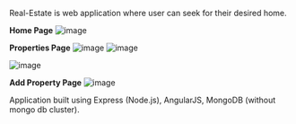 Real-Estate is web application where user can seek for their desired home.

**Home Page**
![image](https://github.com/Sujju666/Real-Estate/assets/96531985/eaaf0e15-1f6d-416e-a8f9-7e1f6b9c3021)

**Properties Page**
![image](https://github.com/Sujju666/Real-Estate/assets/96531985/3200c005-a3c2-4e76-a046-9eeaff46af87)
![image](https://github.com/Sujju666/Real-Estate/assets/96531985/972c3be2-3365-4a67-ad68-878a32fe4f10)

![image](https://github.com/Sujju666/Real-Estate/assets/96531985/e628854b-b6e4-4b32-8257-68b17461f4b7)

**Add Property Page**
![image](https://github.com/Sujju666/Real-Estate/assets/96531985/152d6bce-5df8-434d-a657-b86147006830)

Application built using Express (Node.js), AngularJS, MongoDB (without mongo db cluster).

